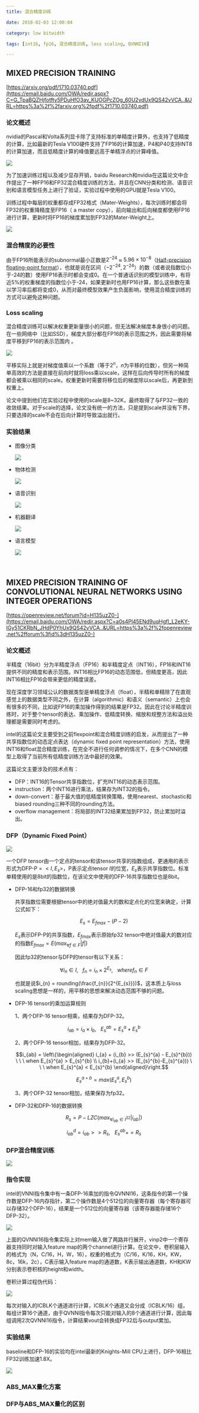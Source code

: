 ```yaml
---
title: 混合精度训练

date: 2018-02-03 12:00:04

category: low bitwidth

tags: [int16, fp16, 混合精度训练, loss scaling, QVNNI16]

---
```




## MIXED PRECISION TRAINING

[https://arxiv.org/pdf/1710.03740.pdf](https://email.baidu.com/OWA/redir.aspx?C=G_TpaBQZHjfotfty5PDuHfO3av_KUOGPcZOg_60U2vdUx9QS42vVCA..&URL=https%3a%2f%2farxiv.org%2fpdf%2f1710.03740.pdf)

### 论文概述

nvidia的Pascal和Volta系列显卡除了支持标准的单精度计算外，也支持了低精度的计算，比如最新的Tesla V100硬件支持了FP16的计算加速，P4和P40支持INT8的计算加速，而且低精度计算的峰值要远高于单精浮点的计算峰值。

<img src='https://github.com/hjchen2/personal/blob/master/blog/mixed-precision/95247900845ca0aa285aea86b971c6ec.png?raw=true'>



为了加速训练过程以及减少显存开销，baidu Research和nvidia在这篇论文中合作提出了一种FP16和FP32混合精度训练的方法，并且在CNN分类和检测、语音识别和语言模型任务上进行了验证，实验过程中使用的GPU就是Tesla V100。

训练过程中每层的权重都存成FP32格式（Mater-Weights），每次训练时都会将FP32的权重降精度至FP16（ a master copy），前向输出和后向梯度都使用FP16进行计算，更新时将FP16的梯度累加到FP32的Mater-Weight上。

<img src='https://github.com/hjchen2/personal/blob/master/blog/mixed-precision/b89a595f09deb2caf14d44176f931440.png?raw=true'>

### 混合精度的必要性

由于FP16所能表示的subnormal最小正数是$2^{−24}$ ≈ $5.96 × 10^{−8}$（[Half-precision floating-point format](https://en.wikipedia.org/wiki/Half-precision_floating-point_format)），也就是说在区间（$-2^{-24}, 2^{-24}$）的数（或者说指数位小于-24的数）使用FP16表示时都会变成0。在一个普通话识别的模型训练中，有将近5%的权重梯度的指数位小于-24，如果更新时也用FP16计算，那么这些数在乘以学习率后都将变成0，从而对最终模型效果产生负面影响，使用混合精度训练的方式可以避免这种问题。

### Loss scaling

混合精度训练可以解决权重更新量很小的问题，但无法解决梯度本身很小的问题。在一些网络中（比如SSD），梯度大部分都在FP16的表示范围之外，因此需要将梯度平移到FP16的表示范围内 。

<img src='https://github.com/hjchen2/personal/blob/master/blog/mixed-precision/fc960bb10d950d111404cda831aa5cbe.png?raw=true'>

平移实际上就是对梯度值乘以一个系数（等于$2^{n}$，$n$为平移的位数），但另一种简单高效的方法是直接在前向时就将loss乘以scale，这样在后向传导时所有的梯度都会被乘以相同的scale。权重更新时需要将移位后的梯度除以scale后，再更新到权重上。

论文中提到他们在实验过程中使用的scale是8~32K，最终取得了与FP32一致的收敛结果。对于scale的选择，论文没有统一的方法，只是提到scale并没有下界，只要选择的scale不会在后向计算时导致溢出就行。

### 实验结果

- 图像分类

  <img src='https://github.com/hjchen2/personal/blob/master/blog/mixed-precision/a9166bfb03d36772c83f4aa56e591374.png?raw=true'>

- 物体检测

  <img src='https://github.com/hjchen2/personal/blob/master/blog/mixed-precision/3dbc1922becd3b150d50bc71aacecb1e.png?raw=true'>

- 语音识别

  <img src='https://github.com/hjchen2/personal/blob/master/blog/mixed-precision/0369372f891c65571c845b04960aafda.png?raw=true'>

- 机器翻译

  <img src='https://github.com/hjchen2/personal/blob/master/blog/mixed-precision/237914e80a50fe0f2cac573c36733e5c.png?raw=true'>

- 语言模型

  <img src='https://github.com/hjchen2/personal/blob/master/blog/mixed-precision/f1c1f41006c8f637c29208ac8652310b.png?raw=true'>

  ​

## MIXED PRECISION TRAINING OF CONVOLUTIONAL NEURAL NETWORKS USING INTEGER OPERATIONS

[https://openreview.net/forum?id=H135uzZ0-](https://email.baidu.com/OWA/redir.aspx?C=a0s4Pl45ENd9uqHgfl_L2eKY-IGy51CKRbN_JHdP0YhUx9QS42vVCA..&URL=https%3a%2f%2fopenreview.net%2fforum%3fid%3dH135uzZ0-)

### 论文概述

半精度（16bit）分为半精度浮点（FP16）和半精度定点（INT16），FP16和INT16提供不同的精度和表示范围。INT16相比FP16的动态范围低，但精度更高，因此INT16相比FP16会带来更低的精度误差。

现在深度学习领域公认的数据类型是单精度浮点（float），半精和单精除了在直观感觉上的数据类型不同之外，在计算（algorithmic）和语义（semantic）上也会有很多的不同，比如说FP16的乘加操作得到的结果是FP32。因此在讨论半精度训练时，对于整个tensor的表达、乘加操作、低精度转换、缩放和规整方法和溢出处理都是需要同时考虑的。

intel的这篇论文主要受到之前flexpoint和混合精度训练的启发，从而提出了一种共享指数位的动态定点表达（dynamic fixed point representation）方法，使用INT16和float混合精度训练，在完全不进行任何调参的情况下，在多个CNN的模型上取得了当前所有低精度训练方法中最好的效果。

这篇论文主要涉及的技术点有：

- DFP：INT16的Tensor共享指数位，扩充INT16的动态表示范围。
- instruction：两个INT16进行乘法，结果存为INT32的指令。
- down-convert：基于最大值的低精度转换策略，使用nearest、stochastic和biased rounding三种不同的rounding方法。
- overflow management：将局部的INT32结果累加到FP32，防止累加时溢出。


### DFP（Dynamic Fixed Point）

<img src='https://github.com/hjchen2/personal/blob/master/blog/mixed-precision/f54c9019a7174299761d48094d1f0dab.png?raw=true'>

一个DFP tensor由一个定点的tensor和该tensor共享的指数组成，更通用的表示形式为DFP-P = $<I, E_{s}>$，P表示定点tensor $I$的位宽，$E_{s}$表示共享指数位。标准单精使用的是8bit的指数位，在该论文中使用的DFP-16共享指数位也是8bit。

- DFP-16和fp32的数据转换

  共享指数位需要根据tensor中的绝对值最大的数和定点化的位宽来确定，计算公式如下：

  $$E_{s} = E_{fmax} - (P - 2)$$

  $E_{s}$表示DFP-P的共享指数，$E_{fmax}$表示原始fp32 tensor中绝对值最大的数对应的指数$E_{fmax} = E(max_{\forall f \in F} |f|)$

  因此fp32的tensor与DFP的tensor有以下关系：

  $$\forall i_{n} \in I, \ \ \ f_{n} = i_{n} \times 2^{E_{s}}, \ \ \ where f_{n} \in F$$

  也就是说$i_{n} = rounding(\frac{f_{n}}{2^{E_{s}}})$，这本质上与loss scaling思想是一样的，用平移的思想来解决动态范围不够的问题。

- DFP-16 tensor的乘加运算规则

    1、两个DFP-16 tensor相乘，结果存为DFP-32。

    $$i_{ab} = i_{a} \times i_{b} , \ \ \ E_{s}^{ab} = E_{s}^{a} + E_{s}^{b}$$


    2、两个DFP-16 tensor相加，结果存为DFP-32。

    $$i_{ab} = \left\{\begin{aligned} i_{a} + (i_{b} >> (E_{s}^{a} - E_{s}^{b})) \ \ \ when E_{s}^{a} > E_{s}^{b} \\ i_{b}+(i_{a} >> (E_{s}^{b}-E_{s}^{a})) \ \ \ when E_{s}^{a} < E_{s}^{b} \end{aligned}\right.$$

    $$E_{s}^{a+b} = max(E_{s}^{a}, E_{s}^{b})$$


    3、两个DFP-32 tensor相加，结果保存为fp32。

- DFP-32和DFP-16的数据转换

  $$R_{s} = P - LZC(max_{\forall i_{ab} \in I^{32}}|i_{ab}|)$$

  $$i_{ab}^{d} = i_{ab} >> R_{s} , \ \ \ E_{s}^{ab} += R_{s}$$

### DFP混合精度训练

<img src='https://github.com/hjchen2/personal/blob/master/blog/mixed-precision/9b304e74b8dbc9ec6324c56d05b85f24.png?raw=true'>

### 指令实现

intel的VNNI指令集中有一条DFP-16乘加的指令QVNNI16，这条指令的第一个操作数是DFP-16内存指针，第二个操作数是4个512位的向量寄存器（每个寄存器可以存储32个DFP-16），结果是一个512位的向量寄存器（该寄存器能存储16个DFP-32）。

<img src='https://github.com/hjchen2/personal/blob/master/blog/mixed-precision/4a18c89da9676673a73c899987564e10.png?raw=true'>

上面的QVNNI16指令集实际上对mem输入做了两路并行展开，vinp2中一个寄存器支持同时对输入feature map的两个channel进行计算。在论文中，卷积层输入的格式为（N，C/16，H，W，16），权重的格式为（C/16，K/16，KH，KW，8c，16k，2c），C表示输入feature map的通道数，K表示输出通道数，KH和KW分别表示卷积核的height和width。

卷积计算过程伪代码：

<img src='https://github.com/hjchen2/personal/blob/master/blog/mixed-precision/2f5405a955c03cd522b5b1f17e7300cd.png?raw=true'>

每次对输入的ICBLK个通道进行计算，ICBLK个通道又会分成（ICBLK/16）组，每组计算16个通道，由于QVNNI指令每次只能对输入的8个通道进行计算，因此每组调用2次QVNNI16指令，计算结果vout会转换成FP32后与output累加。

### 实验结果

baseline和DFP-16的实验均在intel最新的Knights-Mill CPU上进行，DFP-16相比FP32训练加速1.8X。

<img src='https://github.com/hjchen2/personal/blob/master/blog/mixed-precision/55d321517c2de03fe92f7c32aff1d87a.png?raw=true'>

### ABS_MAX量化方案



### DFP与ABS_MAX量化的区别




